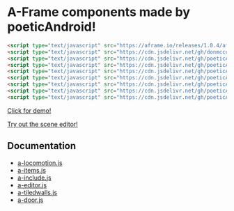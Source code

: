 # A-Frame components made by poeticAndroid!

```html
<script type="text/javascript" src="https://aframe.io/releases/1.0.4/aframe.min.js"></script>
<script type="text/javascript" src="https://cdn.jsdelivr.net/gh/donmccurdy/aframe-physics-system@v4.0.1/dist/aframe-physics-system.min.js"></script>
<script type="text/javascript" src="https://cdn.jsdelivr.net/gh/poeticAndroid/poetic-aframe@v0.18/components/utils.js"></script>
<script type="text/javascript" src="https://cdn.jsdelivr.net/gh/poeticAndroid/poetic-aframe@v0.18/components/a-locomotion.js"></script>
<script type="text/javascript" src="https://cdn.jsdelivr.net/gh/poeticAndroid/poetic-aframe@v0.18/components/a-items.js"></script>
<script type="text/javascript" src="https://cdn.jsdelivr.net/gh/poeticAndroid/poetic-aframe@v0.18/components/a-include.js"></script>
<script type="text/javascript" src="https://cdn.jsdelivr.net/gh/poeticAndroid/poetic-aframe@v0.18/components/a-editor.js"></script>
<script type="text/javascript" src="https://cdn.jsdelivr.net/gh/poeticAndroid/poetic-aframe@v0.18/components/a-tiledwalls.js"></script>
<script type="text/javascript" src="https://cdn.jsdelivr.net/gh/poeticAndroid/poetic-aframe@v0.18/components/a-door.js"></script>
```

[Click for demo!](https://poetic-aframe.glitch.me/)

[Try out the scene editor!](https://poetic-aframe.glitch.me/editor.html)

## Documentation

- [a-locomotion.js](https://github.com/poeticAndroid/poetic-aframe/blob/master/components/a-locomotion.md)
- [a-items.js](https://github.com/poeticAndroid/poetic-aframe/blob/master/components/a-items.md)
- [a-include.js](https://github.com/poeticAndroid/poetic-aframe/blob/master/components/a-include.md)
- [a-editor.js](https://github.com/poeticAndroid/poetic-aframe/blob/master/components/a-editor.md)
- [a-tiledwalls.js](https://github.com/poeticAndroid/poetic-aframe/blob/master/components/a-tiledwalls.md)
- [a-door.js](https://github.com/poeticAndroid/poetic-aframe/blob/master/components/a-door.md)
